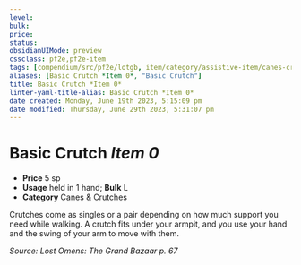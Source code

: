 ```yaml
---
level:
bulk:
price:
status:
obsidianUIMode: preview
cssclass: pf2e,pf2e-item
tags: [compendium/src/pf2e/lotgb, item/category/assistive-item/canes-crutches]
aliases: [Basic Crutch *Item 0*, "Basic Crutch"]
title: Basic Crutch *Item 0*
linter-yaml-title-alias: Basic Crutch *Item 0*
date created: Monday, June 19th 2023, 5:15:09 pm
date modified: Thursday, June 29th 2023, 5:31:07 pm
---
```


# Basic Crutch *Item 0*

- **Price** 5 sp
- **Usage** held in 1 hand; **Bulk** L
- **Category** Canes & Crutches

Crutches come as singles or a pair depending on how much support you need while walking. A crutch fits under your armpit, and you use your hand and the swing of your arm to move with them.

*Source: Lost Omens: The Grand Bazaar p. 67*
